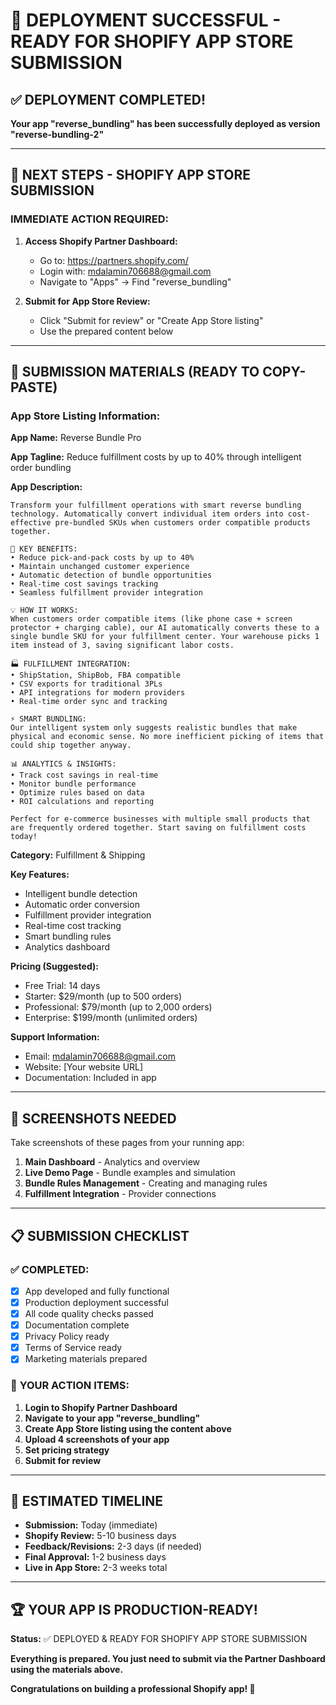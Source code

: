 # 🎉 DEPLOYMENT SUCCESSFUL - READY FOR SHOPIFY APP STORE SUBMISSION

## ✅ **DEPLOYMENT COMPLETED!**

**Your app "reverse_bundling" has been successfully deployed as version "reverse-bundling-2"**

---

## 🚀 **NEXT STEPS - SHOPIFY APP STORE SUBMISSION**

### **IMMEDIATE ACTION REQUIRED:**

1. **Access Shopify Partner Dashboard:**
   - Go to: https://partners.shopify.com/
   - Login with: mdalamin706688@gmail.com
   - Navigate to "Apps" → Find "reverse_bundling"

2. **Submit for App Store Review:**
   - Click "Submit for review" or "Create App Store listing"
   - Use the prepared content below

---

## 📝 **SUBMISSION MATERIALS (READY TO COPY-PASTE)**

### **App Store Listing Information:**

**App Name:** Reverse Bundle Pro

**App Tagline:** Reduce fulfillment costs by up to 40% through intelligent order bundling

**App Description:**
```
Transform your fulfillment operations with smart reverse bundling technology. Automatically convert individual item orders into cost-effective pre-bundled SKUs when customers order compatible products together.

🎯 KEY BENEFITS:
• Reduce pick-and-pack costs by up to 40%
• Maintain unchanged customer experience  
• Automatic detection of bundle opportunities
• Real-time cost savings tracking
• Seamless fulfillment provider integration

💡 HOW IT WORKS:
When customers order compatible items (like phone case + screen protector + charging cable), our AI automatically converts these to a single bundle SKU for your fulfillment center. Your warehouse picks 1 item instead of 3, saving significant labor costs.

🏭 FULFILLMENT INTEGRATION:
• ShipStation, ShipBob, FBA compatible
• CSV exports for traditional 3PLs  
• API integrations for modern providers
• Real-time order sync and tracking

⚡ SMART BUNDLING:
Our intelligent system only suggests realistic bundles that make physical and economic sense. No more inefficient picking of items that could ship together anyway.

📊 ANALYTICS & INSIGHTS:
• Track cost savings in real-time
• Monitor bundle performance
• Optimize rules based on data
• ROI calculations and reporting

Perfect for e-commerce businesses with multiple small products that are frequently ordered together. Start saving on fulfillment costs today!
```

**Category:** Fulfillment & Shipping

**Key Features:**
- Intelligent bundle detection
- Automatic order conversion  
- Fulfillment provider integration
- Real-time cost tracking
- Smart bundling rules
- Analytics dashboard

**Pricing (Suggested):**
- Free Trial: 14 days
- Starter: $29/month (up to 500 orders)
- Professional: $79/month (up to 2,000 orders)
- Enterprise: $199/month (unlimited orders)

**Support Information:**
- Email: mdalamin706688@gmail.com
- Website: [Your website URL]
- Documentation: Included in app

---

## 📸 **SCREENSHOTS NEEDED**

Take screenshots of these pages from your running app:

1. **Main Dashboard** - Analytics and overview
2. **Live Demo Page** - Bundle examples and simulation
3. **Bundle Rules Management** - Creating and managing rules
4. **Fulfillment Integration** - Provider connections

---

## 📋 **SUBMISSION CHECKLIST**

### ✅ **COMPLETED:**
- [x] App developed and fully functional
- [x] Production deployment successful
- [x] All code quality checks passed
- [x] Documentation complete
- [x] Privacy Policy ready
- [x] Terms of Service ready
- [x] Marketing materials prepared

### 🔄 **YOUR ACTION ITEMS:**

1. **Login to Shopify Partner Dashboard**
2. **Navigate to your app "reverse_bundling"**
3. **Create App Store listing using the content above**
4. **Upload 4 screenshots of your app**
5. **Set pricing strategy**
6. **Submit for review**

---

## 🎯 **ESTIMATED TIMELINE**

- **Submission:** Today (immediate)
- **Shopify Review:** 5-10 business days
- **Feedback/Revisions:** 2-3 days (if needed)
- **Final Approval:** 1-2 business days
- **Live in App Store:** 2-3 weeks total

---

## 🏆 **YOUR APP IS PRODUCTION-READY!**

**Status:** ✅ DEPLOYED & READY FOR SHOPIFY APP STORE SUBMISSION

**Everything is prepared. You just need to submit via the Partner Dashboard using the materials above.**

**Congratulations on building a professional Shopify app! 🚀**
